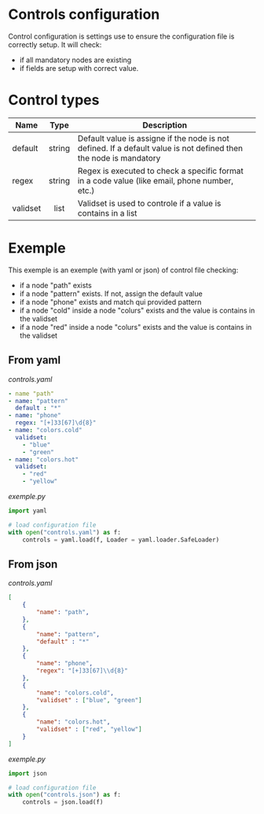 # Controls configuration

Control configuration is settings use to ensure the configuration file is correctly setup. It will check:
- if all mandatory nodes are existing
- if fields are setup with correct value.

# Control types
| Name     |  Type  | Description |
|----------|:------:|-------------|
| default  | string | Default value is assigne if the node is not defined. If a default value is not defined then the node is mandatory
| regex    | string | Regex is executed to check a specific format in a code value (like email, phone number, etc.)
| validset |  list  | Validset is used to controle if a value is contains in a list

# Exemple
This exemple is an exemple (with yaml or json) of control file checking:
- if a node "path" exists
- if a node "pattern" exists. If not, assign the default value
- if a node "phone" exists and match qui provided pattern
- if a node "cold" inside a node "colurs" exists and the value is contains in the validset
- if a node "red" inside a node "colurs" exists and the value is contains in the validset

## From yaml
_controls.yaml_
``` yaml
- name "path"
- name: "pattern"
  default : "*"
- name: "phone"
  regex: "[+]33[67]\d{8}"
- name: "colors.cold"
  validset:
    - "blue"
    - "green"
- name: "colors.hot"
  validset:
    - "red"
    - "yellow"
```
_exemple.py_
``` python
import yaml

# load configuration file
with open("controls.yaml") as f:
    controls = yaml.load(f, Loader = yaml.loader.SafeLoader)
```
## From json
_controls.yaml_
``` json
[
    {
        "name": "path",
    },
    {
        "name": "pattern",
        "default" : "*"
    },
    {
        "name": "phone",
        "regex": "[+]33[67]\\d{8}"
    },
    {
        "name": "colors.cold",
        "validset" : ["blue", "green"]
    },
    {
        "name": "colors.hot",
        "validset" : ["red", "yellow"]
    }
]
```
_exemple.py_
``` python
import json

# load configuration file
with open("controls.json") as f:
    controls = json.load(f)
```